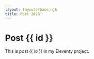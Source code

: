 ```yaml
---
layout: layouts/base.njk
title: Post 2826
---
```


# Post {{ id }}

This is post {{ id }} in my Eleventy project.
